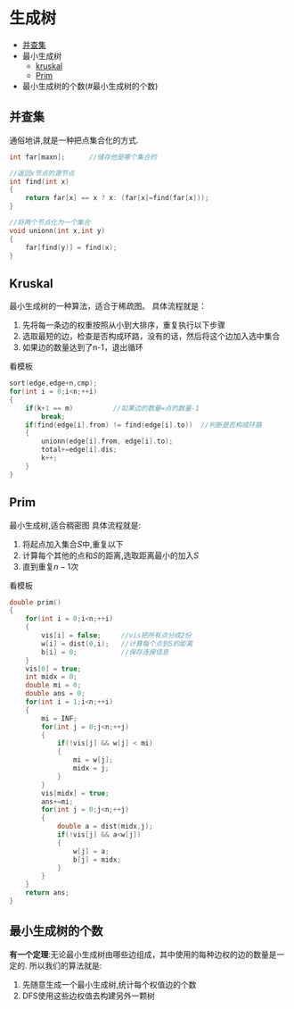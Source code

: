 # 生成树
- [并查集](#并查集)
- 最小生成树
    - [kruskal](#Kruskal)
    - [Prim](#Prim)
- 最小生成树的个数(#最小生成树的个数)
## 并查集
通俗地讲,就是一种把点集合化的方式.
```c++
int far[maxn];      //储存他是哪个集合的

//返回x节点的源节点
int find(int x)
{
    return far[x] == x ? x: (far[x]=find(far[x]));
}

//将两个节点化为一个集合
void unionn(int x,int y)
{
    far[find(y)] = find(x);
}
```

## Kruskal
最小生成树的一种算法，适合于稀疏图。
具体流程就是：
1. 先将每一条边的权重按照从小到大排序，重复执行以下步骤
2. 选取最短的边，检查是否构成环路，没有的话，然后将这个边加入选中集合
3. 如果边的数量达到了n-1，退出循环

看模板
```c++
sort(edge,edge+n,cmp);
for(int i = 0;i<n;++i)
{
    if(k+1 == m)          //如果边的数量=点的数量-1
        break;
    if(find(edge[i].from) != find(edge[i].to))  //判断是否构成环路
    {
        unionn(edge[i].from, edge[i].to);
        total+=edge[i].dis;
        k++;
    }
}
```

## Prim
最小生成树,适合稠密图
具体流程就是:
1. 将起点加入集合$S$中,重复以下
2. 计算每个其他的点和$S$的距离,选取距离最小的加入$S$
3. 直到重复$n-1$次

看模板
```c++
double prim()
{
    for(int i = 0;i<n;++i)
    {
        vis[i] = false;     //vis把所有点分成2份
        w[i] = dist(0,i);   //计算每个点到S的距离
        b[i] = 0;           //保存连接信息
    }
    vis[0] = true;
    int midx = 0;
    double mi = 0;
    double ans = 0;
    for(int i = 1;i<n;++i)
    {
        mi = INF;
        for(int j = 0;j<n;++j)
        {
            if(!vis[j] && w[j] < mi)
            {
                mi = w[j];
                midx = j;
            }
        }
        vis[midx] = true;
        ans+=mi;
        for(int j = 0;j<n;++j)
        {
            double a = dist(midx,j);
            if(!vis[j] && a<w[j])
            {
                w[j] = a;
                b[j] = midx;
            }
        }
    }
    return ans;
}
```

## 最小生成树的个数

**有一个定理**:无论最小生成树由哪些边组成，其中使用的每种边权的边的数量是一定的.
所以我们的算法就是:
1. 先随意生成一个最小生成树,统计每个权值边的个数
2. DFS使用这些边权值去构建另外一颗树
